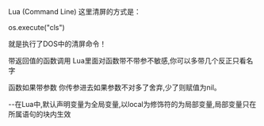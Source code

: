 Lua (Command Line) 这里清屏的方式是：

os.execute("cls")

就是执行了DOS中的清屏命令！

带返回值的函数调用 Lua里面对函数带不带参不敏感,你可以多带几个反正只看名字


函数如果带参数 你传参进去如果参数不对多了舍弃,少了则赋值为nil。


--在Lua中,默认声明变量为全局变量,以local为修饰符的为局部变量,局部变量只在所属语句的块内生效
